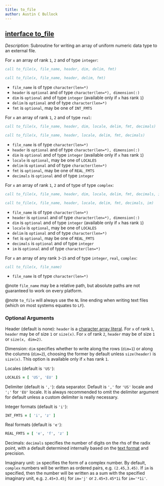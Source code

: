 ```yaml
---
title: to_file
author: Austin C Bullock
---
```


## [interface to_file](../../interface/to_file.html)

*Description*: Subroutine for writing an array of uniform numeric data type to an external file.

For `x` an array of rank `1`, `2` and of type `integer`:

```fortran
call to_file(x, file_name, header, dim, delim, fmt)
```

```fortran
call to_file(x, file_name, header, delim, fmt)
```

* `file_name` is of type `character(len=*)`
* `header` is `optional` and of type `character(len=*), dimension(:)`
* `dim` is `optional` and of type `integer` (available only if `x` has rank `1`)
* `delim` is `optional` and of type `character(len=*)`
* `fmt` is `optional`, may be one of `INT_FMTS`

For `x` an array of rank `1`, `2` and of type `real`:

```fortran
call to_file(x, file_name, header, dim, locale, delim, fmt, decimals)
```

```fortran
call to_file(x, file_name, header, locale, delim, fmt, decimals)
```

* `file_name` is of type `character(len=*)`
* `header` is `optional` and of type `character(len=*), dimension(:)`
* `dim` is `optional` and of type `integer` (available only if `x` has rank `1`)
* `locale` is `optional`, may be one of `LOCALES`
* `delim` is `optional` and of type `character(len=*)`
* `fmt` is `optional`, may be one of `REAL_FMTS`
* `decimals` is `optional` and of type `integer`

For `x` an array of rank `1`, `2` and of type of type `complex`:

```fortran
call to_file(x, file_name, header, dim, locale, delim, fmt, decimals, im)
```

```fortran
call to_file(x, file_name, header, locale, delim, fmt, decimals, im)
```

* `file_name` is of type `character(len=*)`
* `header` is `optional` and of type `character(len=*), dimension(:)`
* `dim` is `optional` and of type `integer` (available only if `x` has rank `1`)
* `locale` is `optional`, may be one of `LOCALES`
* `delim` is `optional` and of type `character(len=*)`
* `fmt` is `optional`, may be one of `REAL_FMTS`
* `decimals` is `optional` and of type `integer`
* `im` is `optional` and of type `character(len=*)`

For `x` an array of any rank `3`-`15` and of type `integer`, `real`, `complex`:

```fortran
call to_file(x, file_name)
```

* `file_name` is of type `character(len=*)`

@note `file_name` may be a relative path, but absolute paths are not guaranteed to work on every platform.

@note `to_file` will always use the `NL` line ending when writing text files (which on most systems equates to `LF`).

### Optional Arguments

Header (default is none): `header` is a [character array literal](../UserInfo/compilers.html). For `x` of rank `1`, `header` may be of size `1` or `size(x)`. For `x` of rank `2`, `header` may be of size `1` or `size(x, dim=2)`.

Dimension: `dim` specifies whether to write along the rows (`dim=1`) or along the columns (`dim=2`), choosing the former by default unless `size(header)` is `size(x)`. This option is available only if `x` has rank `1`.

Locales (default is `'US'`):

```fortran
LOCALES = [ 'US', 'EU' ]
```

Delimiter (default is `','`): data separator. Default is `','` for `'US'` locale and `';'` for `'EU'` locale. It is always recommended to omit the delimiter argument for default unless a custom delimiter is really necessary.

Integer formats (default is `'i'`):

```fortran
INT_FMTS = [ 'i', 'z' ]
```

Real formats (default is `'e'`):

```fortran
REAL_FMTS = [ 'e', 'f', 'z' ]
```

Decimals: `decimals` specifies the number of digits on the rhs of the radix point, with a default determined internally based on the [text format](../UserInfo/text-fmts.html) and precision.

Imaginary unit: `im` specifies the form of a complex number. By default, `complex` numbers will be written as ordered pairs, e.g. `(2.45,3.45)`. If `im` is specified, then the number will be written as a sum with the specified imaginary unit, e.g. `2.45+3.45j` for `im='j'` or `2.45+3.45*1i` for `im='*1i'`.
